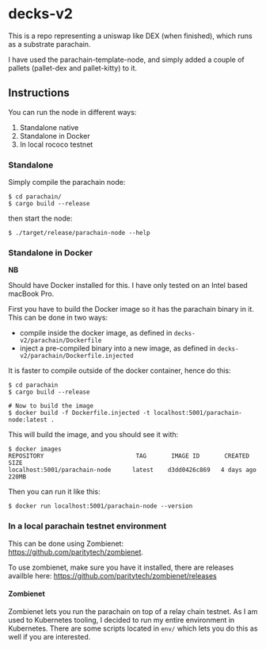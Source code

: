 # decks-v2

This is a repo representing a uniswap like DEX (when finished), which runs as a substrate parachain.

I have used the parachain-template-node, and simply added a couple of pallets (pallet-dex and pallet-kitty) to it.

## Instructions

You can run the node in different ways:

1. Standalone native
2. Standalone in Docker
3. In local rococo testnet

### Standalone

Simply compile the parachain node:

```
$ cd parachain/
$ cargo build --release
```

then start the node:

```
$ ./target/release/parachain-node --help 
```

### Standalone in Docker

**NB**

Should have Docker installed for this. I have only tested on an Intel based macBook Pro.

First you have to build the Docker image so it has the parachain binary in it.
This can be done in two ways:

- compile inside the docker image, as defined in `decks-v2/parachain/Dockerfile`
- inject a pre-compiled binary into a new image, as defined in `decks-v2/parachain/Dockerfile.injected`

It is faster to compile outside of the docker container, hence do this:

```
$ cd parachain
$ cargo build --release

# Now to build the image
$ docker build -f Dockerfile.injected -t localhost:5001/parachain-node:latest .
```

This will build the image, and you should see it with:

```
$ docker images
REPOSITORY                          TAG       IMAGE ID       CREATED         SIZE
localhost:5001/parachain-node      latest    d3dd0426c869   4 days ago      220MB
```

Then you can run it like this:

```
$ docker run localhost:5001/parachain-node --version
```

### In a local parachain testnet environment

This can be done using Zombienet: https://github.com/paritytech/zombienet.

To use zombienet, make sure you have it installed, there are releases availble here: https://github.com/paritytech/zombienet/releases

#### Zombienet

Zombienet lets you run the parachain on top of a relay chain testnet. As I am used to Kubernetes tooling, I decided to run my entire environment in Kubernetes. There are some scripts located in `env/` which lets you do this as well if you are interested.

